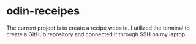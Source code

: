 # odin-receipes
The current project is to create a recipe website. I utilized the terminal to create a GitHub repository and connected it through SSH on my laptop.